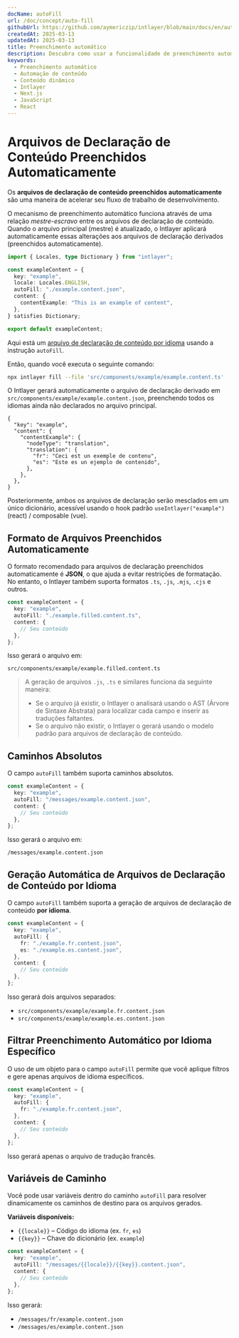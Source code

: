 ```yaml
---
docName: autoFill
url: /doc/concept/auto-fill
githubUrl: https://github.com/aymericzip/intlayer/blob/main/docs/en/autoFill.md
createdAt: 2025-03-13
updatedAt: 2025-03-13
title: Preenchimento automático
description: Descubra como usar a funcionalidade de preenchimento automático no Intlayer para preencher automaticamente o conteúdo com base em padrões predefinidos. Siga esta documentação para implementar recursos de preenchimento automático de forma eficiente em seu projeto.
keywords:
  - Preenchimento automático
  - Automação de conteúdo
  - Conteúdo dinâmico
  - Intlayer
  - Next.js
  - JavaScript
  - React
---
```


# Arquivos de Declaração de Conteúdo Preenchidos Automaticamente

Os **arquivos de declaração de conteúdo preenchidos automaticamente** são uma maneira de acelerar seu fluxo de trabalho de desenvolvimento.

O mecanismo de preenchimento automático funciona através de uma relação _mestre-escravo_ entre os arquivos de declaração de conteúdo. Quando o arquivo principal (mestre) é atualizado, o Intlayer aplicará automaticamente essas alterações aos arquivos de declaração derivados (preenchidos automaticamente).

```ts fileName="src/components/example/example.content.ts"
import { Locales, type Dictionary } from "intlayer";

const exampleContent = {
  key: "example",
  locale: Locales.ENGLISH,
  autoFill: "./example.content.json",
  content: {
    contentExample: "This is an example of content",
  },
} satisfies Dictionary;

export default exampleContent;
```

Aqui está um [arquivo de declaração de conteúdo por idioma](https://github.com/aymericzip/intlayer/blob/main/docs/pt/per_locale_file.md) usando a instrução `autoFill`.

Então, quando você executa o seguinte comando:

```bash
npx intlayer fill --file 'src/components/example/example.content.ts'
```

O Intlayer gerará automaticamente o arquivo de declaração derivado em `src/components/example/example.content.json`, preenchendo todos os idiomas ainda não declarados no arquivo principal.

```json5 fileName="src/components/example/example.content.json"
{
  "key": "example",
  "content": {
    "contentExample": {
      "nodeType": "translation",
      "translation": {
        "fr": "Ceci est un exemple de contenu",
        "es": "Este es un ejemplo de contenido",
      },
    },
  },
}
```

Posteriormente, ambos os arquivos de declaração serão mesclados em um único dicionário, acessível usando o hook padrão `useIntlayer("example")` (react) / composable (vue).

## Formato de Arquivos Preenchidos Automaticamente

O formato recomendado para arquivos de declaração preenchidos automaticamente é **JSON**, o que ajuda a evitar restrições de formatação. No entanto, o Intlayer também suporta formatos `.ts`, `.js`, `.mjs`, `.cjs` e outros.

```ts fileName="src/components/example/example.content.ts"
const exampleContent = {
  key: "example",
  autoFill: "./example.filled.content.ts",
  content: {
    // Seu conteúdo
  },
};
```

Isso gerará o arquivo em:

```
src/components/example/example.filled.content.ts
```

> A geração de arquivos `.js`, `.ts` e similares funciona da seguinte maneira:
>
> - Se o arquivo já existir, o Intlayer o analisará usando o AST (Árvore de Sintaxe Abstrata) para localizar cada campo e inserir as traduções faltantes.
> - Se o arquivo não existir, o Intlayer o gerará usando o modelo padrão para arquivos de declaração de conteúdo.

## Caminhos Absolutos

O campo `autoFill` também suporta caminhos absolutos.

```ts fileName="src/components/example/example.content.ts"
const exampleContent = {
  key: "example",
  autoFill: "/messages/example.content.json",
  content: {
    // Seu conteúdo
  },
};
```

Isso gerará o arquivo em:

```
/messages/example.content.json
```

## Geração Automática de Arquivos de Declaração de Conteúdo por Idioma

O campo `autoFill` também suporta a geração de arquivos de declaração de conteúdo **por idioma**.

```ts fileName="src/components/example/example.content.ts"
const exampleContent = {
  key: "example",
  autoFill: {
    fr: "./example.fr.content.json",
    es: "./example.es.content.json",
  },
  content: {
    // Seu conteúdo
  },
};
```

Isso gerará dois arquivos separados:

- `src/components/example/example.fr.content.json`
- `src/components/example/example.es.content.json`

## Filtrar Preenchimento Automático por Idioma Específico

O uso de um objeto para o campo `autoFill` permite que você aplique filtros e gere apenas arquivos de idioma específicos.

```ts fileName="src/components/example/example.content.ts"
const exampleContent = {
  key: "example",
  autoFill: {
    fr: "./example.fr.content.json",
  },
  content: {
    // Seu conteúdo
  },
};
```

Isso gerará apenas o arquivo de tradução francês.

## Variáveis de Caminho

Você pode usar variáveis dentro do caminho `autoFill` para resolver dinamicamente os caminhos de destino para os arquivos gerados.

**Variáveis disponíveis:**

- `{{locale}}` – Código do idioma (ex. `fr`, `es`)
- `{{key}}` – Chave do dicionário (ex. `example`)

```ts fileName="src/components/example/example.content.ts"
const exampleContent = {
  key: "example",
  autoFill: "/messages/{{locale}}/{{key}}.content.json",
  content: {
    // Seu conteúdo
  },
};
```

Isso gerará:

- `/messages/fr/example.content.json`
- `/messages/es/example.content.json`
